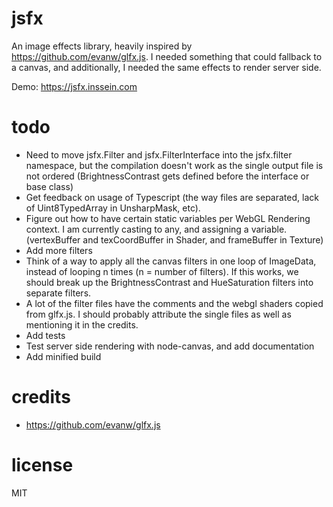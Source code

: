 # jsfx

An image effects library, heavily inspired by https://github.com/evanw/glfx.js. I needed something that could fallback to a canvas, and additionally, I needed the same effects to render server side.

Demo: https://jsfx.inssein.com

# todo

* Need to move jsfx.Filter and jsfx.FilterInterface into the jsfx.filter namespace, but the compilation doesn't work as the single output file is not ordered (BrightnessContrast gets defined before the interface or base class)
* Get feedback on usage of Typescript (the way files are separated, lack of Uint8TypedArray in UnsharpMask, etc).
* Figure out how to have certain static variables per WebGL Rendering context. I am currently casting to any, and assigning a variable. (vertexBuffer and texCoordBuffer in Shader, and frameBuffer in Texture)
* Add more filters
* Think of a way to apply all the canvas filters in one loop of ImageData, instead of looping n times (n = number of filters). If this works, we should break up the BrightnessContrast and HueSaturation filters into separate filters.
* A lot of the filter files have the comments and the webgl shaders copied from glfx.js. I should probably attribute the single files as well as mentioning it in the credits.
* Add tests
* Test server side rendering with node-canvas, and add documentation
* Add minified build


# credits
* https://github.com/evanw/glfx.js

# license

MIT
